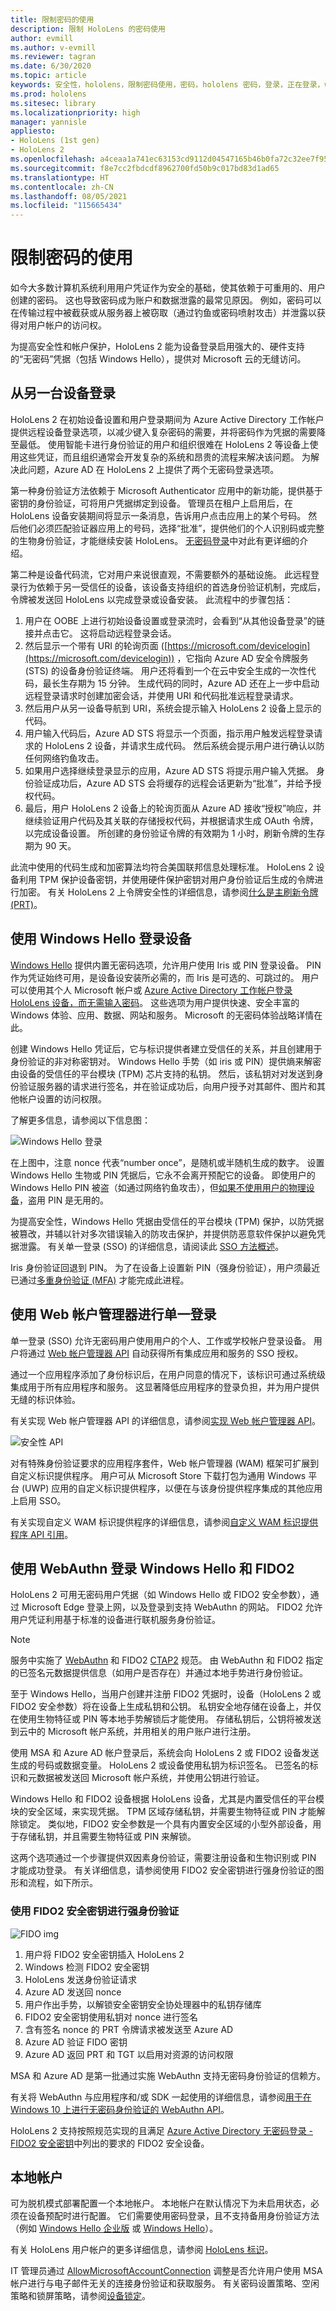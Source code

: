 ```yaml
---
title: 限制密码的使用
description: 限制 HoloLens 的密码使用
author: evmill
ms.author: v-evmill
ms.reviewer: tagran
ms.date: 6/30/2020
ms.topic: article
keywords: 安全性，hololens，限制密码使用，密码，hololens 密码，登录，正在登录，windows hello，hello，windows 帐户管理器，FIDO2 登录，FIDO 2，WEBAUTHN，本地帐户，hololens 安全
ms.prod: hololens
ms.sitesec: library
ms.localizationpriority: high
manager: yannisle
appliesto:
- HoloLens (1st gen)
- HoloLens 2
ms.openlocfilehash: a4ceaa1a741ec63153cd9112d04547165b46b0fa72c32ee7f9580f15368a2f88
ms.sourcegitcommit: f8e7cc2fbdcdf8962700fd50b9c017bd83d1ad65
ms.translationtype: HT
ms.contentlocale: zh-CN
ms.lasthandoff: 08/05/2021
ms.locfileid: "115665434"
---
```

# <a name="limiting-password-use"></a>限制密码的使用

如今大多数计算机系统利用用户凭证作为安全的基础，使其依赖于可重用的、用户创建的密码。 这也导致密码成为账户和数据泄露的最常见原因。 例如，密码可以在传输过程中被截获或从服务器上被窃取（通过钓鱼或密码喷射攻击）并泄露以获得对用户帐户的访问权。

为提高安全性和帐户保护，HoloLens 2 能为设备登录启用强大的、硬件支持的“无密码”凭据（包括 Windows Hello），提供对 Microsoft 云的无缝访问。

## <a name="signing-in-from-another-device"></a>从另一台设备登录

HoloLens 2 在初始设备设置和用户登录期间为 Azure Active Directory 工作帐户提供远程设备登录选项，以减少键入复杂密码的需要，并将密码作为凭据的需要降至最低。 使用智能卡进行身份验证的用户和组织很难在 HoloLens 2 等设备上使用这些凭证，而且组织通常会开发复杂的系统和昂贵的流程来解决该问题。 为解决此问题，Azure AD 在 HoloLens 2 上提供了两个无密码登录选项。

第一种身份验证方法依赖于 Microsoft Authenticator 应用中的新功能，提供基于密钥的身份验证，可将用户凭据绑定到设备。 管理员在租户上启用后，在 HoloLens 设备安装期间将显示一条消息，告诉用户点击应用上的某个号码。 然后他们必须匹配验证器应用上的号码，选择“批准”，提供他们的个人识别码或完整的生物身份验证，才能继续安装 HoloLens。 [无密码登录](/azure/active-directory/authentication/howto-authentication-passwordless-phone)中对此有更详细的介绍。

第二种是设备代码流，它对用户来说很直观，不需要额外的基础设施。  此远程登录行为依赖于另一受信任的设备，该设备支持组织的首选身份验证机制，完成后，令牌被发送回 HoloLens 以完成登录或设备安装。 此流程中的步骤包括：

  1. 用户在 OOBE 上进行初始设备设置或登录流时，会看到“从其他设备登录”的链接并点击它。 这将启动远程登录会话。
  1. 然后显示一个带有 URI 的轮询页面 ([https://microsoft.com/devicelogin](https://microsoft.com/devicelogin)) ，它指向 Azure AD 安全令牌服务 (STS) 的设备身份验证终端。 用户还将看到一个在云中安全生成的一次性代码，最长生存期为 15 分钟。 生成代码的同时，Azure AD 还在上一步中启动远程登录请求时创建加密会话，并使用 URI 和代码批准远程登录请求。
  1. 然后用户从另一设备导航到 URI，系统会提示输入 HoloLens 2 设备上显示的代码。
  1. 用户输入代码后，Azure AD STS 将显示一个页面，指示用户触发远程登录请求的 HoloLens 2 设备，并请求生成代码。 然后系统会提示用户进行确认以防任何网络钓鱼攻击。
  1. 如果用户选择继续登录显示的应用，Azure AD STS 将提示用户输入凭据。 身份验证成功后，Azure AD STS 会将缓存的远程会话更新为“批准”，并给予授权代码。
  1. 最后，用户 HoloLens 2 设备上的轮询页面从 Azure AD 接收“授权”响应，并继续验证用户代码及其关联的存储授权代码，并根据请求生成 OAuth 令牌，以完成设备设置。 所创建的身份验证令牌的有效期为 1 小时，刷新令牌的生存期为 90 天。

此流中使用的代码生成和加密算法均符合美国联邦信息处理标准。 HoloLens 2 设备利用 TPM 保护设备密钥，并使用硬件保护密钥对用户身份验证后生成的令牌进行加密。 有关 HoloLens 2 上令牌安全性的详细信息，请参阅[什么是主刷新令牌 (PRT)](/azure/active-directory/devices/concept-primary-refresh-token)。

## <a name="device-sign-in-with-windows-hello"></a>使用 Windows Hello 登录设备

[Windows Hello](/windows/security/identity-protection/hello-for-business/hello-identity-verification) 提供内置无密码选项，允许用户使用 Iris 或 PIN 登录设备。 PIN 作为凭证始终可用，是设备设安装所必需的，而 Iris 是可选的、可跳过的。 用户可以使用其个人 Microsoft 帐户或 [Azure Active Directory 工作帐户登录 HoloLens 设备，而无需输入密码](/azure/active-directory/authentication/concept-authentication-passwordless)。 这些选项为用户提供快速、安全丰富的 Windows 体验、应用、数据、网站和服务。 Microsoft 的无密码体验战略详情在此。

创建 Windows Hello 凭证后，它与标识提供者建立受信任的关系，并且创建用于身份验证的非对称密钥对。 Windows Hello 手势（如 iris 或 PIN）提供熵来解密由设备的受信任的平台模块 (TPM) 芯片支持的私钥。 然后，该私钥对对发送到身份验证服务器的请求进行签名，并在验证成功后，向用户授予对其邮件、图片和其他帐户设置的访问权限。

了解更多信息，请参阅以下信息图：

  ![Windows Hello 登录](images/security-hello-sign-in.png)
  
在上图中，注意 nonce 代表“number once”，是随机或半随机生成的数字。 设置 Windows Hello 生物或 PIN 凭据后，它永不会离开预配它的设备。 即使用户的 Windows Hello PIN 被盗（如通过网络钓鱼攻击），但[如果不使用用户的物理设备](/windows/security/identity-protection/hello-for-business/hello-why-pin-is-better-than-password)，盗用 PIN 是无用的。

为提高安全性，Windows Hello 凭据由受信任的平台模块 (TPM) 保护，以防凭据被篡改，并辅以针对多次错误输入的防攻击保护，并提供防恶意软件保护以避免凭据泄露。 有关单一登录 (SSO) 的详细信息，请阅读此 [SSO 方法概述](/azure/active-directory/manage-apps/what-is-single-sign-on)。

Iris 身份验证回退到 PIN。 为了在设备上设置新 PIN（强身份验证），用户须最近已通过[多重身份验证 (MFA)](/azure/active-directory/authentication/concept-mfa-howitworks) 才能完成此进程。

## <a name="single-sign-on-with-web-account-manager"></a>使用 Web 帐户管理器进行单一登录

单一登录 (SSO) 允许无密码用户使用用户的个人、工作或学校帐户登录设备。 用户将通过 [Web 帐户管理器 API](/uwp/api/Windows.Security.Authentication.Web.Provider?view=winrt-19041&preserve-view=true) 自动获得所有集成应用和服务的 SSO 授权。

通过一个应用程序添加了身份标识后，在用户同意的情况下，该标识可通过系统级集成用于所有应用程序和服务。 这显著降低应用程序的登录负担，并为用户提供无缝的标识体验。

有关实现 Web 帐户管理器 API 的详细信息，请参阅[实现 Web 帐户管理器 API](/windows/uwp/security/web-account-manager)。

  ![安全性 API](images/security-api-img.png)
  
对有特殊身份验证要求的应用程序套件，Web 帐户管理器 (WAM) 框架可扩展到自定义标识提供程序。 用户可从 Microsoft Store 下载打包为通用 Windows 平台 (UWP) 应用的自定义标识提供程序，以便在与该身份提供程序集成的其他应用上启用 SSO。

有关实现自定义 WAM 标识提供程序的详细信息，请参阅[自定义 WAM 标识提供程序 API 引用](/uwp/api/Windows.Security.Authentication.Web.Provider?view=winrt-19041&preserve-view=true)。

## <a name="windows-hello-and-fido2-sign-in-with-webauthn"></a>使用 WebAuthn 登录 Windows Hello 和 FIDO2

HoloLens 2 可用无密码用户凭据（如 Windows Hello 或 FIDO2 安全参数），通过 Microsoft Edge 登录上网，以及登录到支持 WebAuthn 的网站。 FIDO2 允许用户凭证利用基于标准的设备进行联机服务身份验证。

> [!Note]
> 服务中实施了 [WebAuthn](https://www.w3.org/TR/webauthn/) 和 FIDO2 [CTAP2](https://fidoalliance.org/specs/fido-v2.0-ps-20190130/fido-client-to-authenticator-protocol-v2.0-ps-20190130.html) 规范。 由 WebAuthn 和 FIDO2 指定的已签名元数据提供信息（如用户是否存在）并通过本地手势进行身份验证。

至于 Windows Hello，当用户创建并注册 FIDO2 凭据时，设备（HoloLens 2 或 FIDO2 安全参数）将在设备上生成私钥和公钥。 私钥安全地存储在设备上，并仅在使用生物特征或 PIN 等本地手势解锁后才能使用。 存储私钥后，公钥将被发送到云中的 Microsoft 帐户系统，并用相关的用户账户进行注册。

使用 MSA 和 Azure AD 帐户登录后，系统会向 HoloLens 2 或 FIDO2 设备发送生成的号码或数据变量。 HoloLens 2 或设备使用私钥为标识签名。 已签名的标识和元数据被发送回 Microsoft 帐户系统，并使用公钥进行验证。

Windows Hello 和 FIDO2 设备根据 HoloLens 设备，尤其是内置受信任的平台模块的安全区域，来实现凭据。 TPM 区域存储私钥，并需要生物特征或 PIN 才能解除锁定。 类似地，FIDO2 安全参数是一个具有内置安全区域的小型外部设备，用于存储私钥，并且需要生物特征或 PIN 来解锁。

这两个选项通过一个步骤提供双因素身份验证，需要注册设备和生物识别或 PIN 才能成功登录。 有关详细信息，请参阅使用 FIDO2 安全密钥进行强身份验证的图形和流程，如下所示。

### <a name="strong-authentication-with-fido2-security-key"></a>使用 FIDO2 安全密钥进行强身份验证

  ![FIDO img](images/security-fido2-whfb-smaller.png)

1. 用户将 FIDO2 安全密钥插入 HoloLens 2
1. Windows 检测 FIDO2 安全密钥
1. HoloLens 发送身份验证请求
1. Azure AD 发送回 nonce
1. 用户作出手势，以解锁安全密钥安全协处理器中的私钥存储库
1. FIDO2 安全密钥使用私钥对 nonce 进行签名
1. 含有签名 nonce 的 PRT 令牌请求被发送至 Azure AD
1. Azure AD 验证 FIDO 密钥
1. Azure AD 返回 PRT 和 TGT 以启用对资源的访问权限

MSA 和 Azure AD 是第一批通过实施 WebAuthn 支持无密码身份验证的信赖方。

有关将 WebAuthn 与应用程序和/或 SDK 一起使用的详细信息，请参阅[用于在 Windows 10 上进行无密码身份验证的 WebAuthn API](/windows/security/identity-protection/hello-for-business/webauthnapis)。

HoloLens 2 支持按照规范实现的且满足 [Azure Active Directory 无密码登录 - FIDO2 安全密钥](/azure/active-directory/authentication/concept-authentication-passwordless#fido2-security-keys)中列出的要求的 FIDO2 安全设备。

## <a name="local-accounts"></a>本地帐户

可为脱机模式部署配置一个本地帐户。 本地帐户在默认情况下为未启用状态，必须在设备预配时进行配置。 它们需要使用密码登录，且不支持备用身份验证方法（例如 [Windows Hello 企业版](/windows/security/identity-protection/hello-for-business/hello-overview) 或 [Windows Hello](/windows-hardware/design/device-experiences/windows-hello)）。

有关 HoloLens 用户帐户的更多详细信息，请参阅 [HoloLens 标识](hololens-identity.md)。

IT 管理员通过 [AllowMicrosoftAccountConnection](/windows/client-management/mdm/policy-csp-accounts#accounts-allowmicrosoftaccountconnection) 调整是否允许用户使用 MSA 帐户进行与电子邮件无关的连接身份验证和获取服务。 有关密码设置策略、空闲策略和锁屏策略，请参阅[设备锁定](/windows/client-management/mdm/policy-csp-devicelock)。
